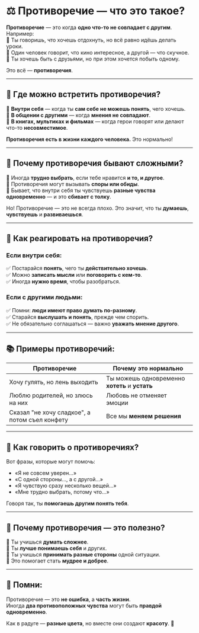 # ⚖️ Противоречие — что это такое?

**Противоречие** — это когда **одно что-то не совпадает с другим**.  
Например:  
🔸 Ты говоришь, что хочешь отдохнуть, но всё равно идёшь делать уроки.  
🔸 Один человек говорит, что кино интересное, а другой — что скучное.  
🔸 Ты хочешь быть с друзьями, но при этом хочется побыть одному.

Это всё — **противоречия**.

---

## 🧩 Где можно встретить противоречия?

🔹 **Внутри себя** — когда ты **сам себе не можешь понять**, чего хочешь.  
🔹 **В общении с другими** — когда **мнения не совпадают**.  
🔹 **В книгах, мультиках и фильмах** — когда герои говорят или делают что-то **несовместимое**.  

**Противоречия есть в жизни каждого человека.** Это нормально!

---

## 🤯 Почему противоречия бывают сложными?

🔸 Иногда **трудно выбрать**, если тебе нравится **и то, и другое**.  
🔸 Противоречия могут вызывать **споры или обиды**.  
🔸 Бывает, что внутри себя ты чувствуешь **разные чувства одновременно** — и это **сбивает с толку**.

Но! Противоречие — это не всегда плохо. Это значит, что ты **думаешь**, **чувствуешь** и **развиваешься**.

---

## 🧠 Как реагировать на противоречия?

### Если **внутри себя**:
✅ Постарайся **понять**, чего ты **действительно хочешь**.  
✅ Можно **записать мысли** или **поговорить с кем-то**.  
✅ Иногда **нужно время**, чтобы разобраться.

### Если **с другими людьми**:
✅ Помни: **люди имеют право думать по-разному**.  
✅ Старайся **выслушать и понять**, прежде чем спорить.  
✅ Не обязательно соглашаться — важно **уважать мнение другого**.

---

## 📚 Примеры противоречий:

| Противоречие | Почему это нормально |
|--------------|----------------------|
| Хочу гулять, но лень выходить | Ты можешь одновременно **хотеть** и **устать** |
| Люблю родителей, но злюсь на них | Любовь не отменяет эмоции |
| Сказал "не хочу сладкое", а потом съел конфету | Все мы **меняем решения** |

---

## 💬 Как говорить о противоречиях?

Вот фразы, которые могут помочь:
- «Я не совсем уверен…»
- «С одной стороны…, а с другой…»
- «Я чувствую сразу несколько вещей…»
- «Мне трудно выбрать, потому что…»

Говоря так, ты **помогаешь другим понять тебя**.

---

## 🌱 Почему противоречия — это полезно?

🔸 Ты учишься **думать сложнее**.  
🔸 Ты **лучше понимаешь себя** и других.  
🔸 Ты учишься **принимать разные стороны** одной ситуации.  
🔸 Это помогает стать **мудрее и добрее**.

---

## 🧡 Помни:

Противоречие — это **не ошибка**, а **часть жизни**.  
Иногда **два противоположных чувства** могут быть **правдой одновременно**.

Как в радуге — **разные цвета**, но вместе они создают **красоту**. 🌈
